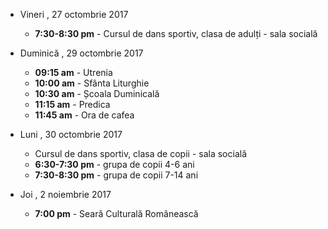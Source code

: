  
* <label>Vineri , 27 octombrie 2017</label>
  * **7:30-8:30 pm** - Cursul de dans sportiv, clasa de adulți - sala socială

* <label>Duminică , 29 octombrie 2017</label>
  * **09:15 am** - Utrenia
  * **10:00 am** - Sfânta Liturghie
  * **10:30 am** - Școala Duminicală 
  * **11:15 am** - Predica 
  * **11:45 am** - Ora de cafea

* <label>Luni , 30 octombrie 2017</label>
  * Cursul de dans sportiv, clasa de copii - sala socială
  * **6:30-7:30 pm** - grupa de copii 4-6 ani
  * **7:30-8:30 pm** - grupa de copii 7-14 ani

* <label>Joi , 2 noiembrie 2017</label>
  * **7:00 pm** - Seară Culturală Românească